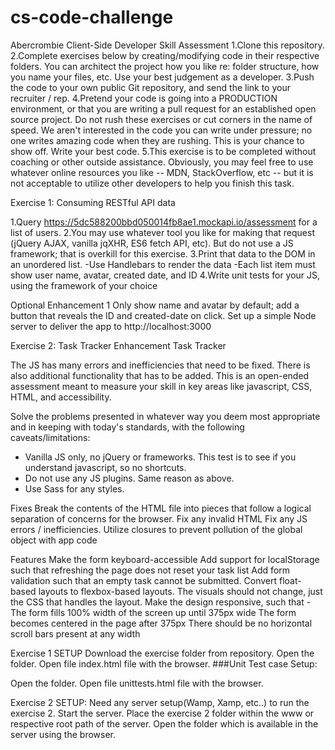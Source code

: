 # cs-code-challenge
Abercrombie Client-Side Developer Skill Assessment
1.Clone this repository.
2.Complete exercises below by creating/modifying code in their respective folders. You can architect the project how you like re: folder structure, how you name your files, etc. Use your best judgement as a developer.
3.Push the code to your own public Git repository, and send the link to your recruiter / rep.
4.Pretend your code is going into a PRODUCTION environment, or that you are writing a pull request for an established open source project. Do not rush these exercises or cut corners in the name of speed. We aren't interested in the code you can write under pressure; no one writes amazing code when they are rushing. This is your chance to show off. Write your best code.
5.This exercise is to be completed without coaching or other outside assistance. Obviously, you may feel free to use whatever online resources you like -- MDN, StackOverflow, etc -- but it is not acceptable to utilize other developers to help you finish this task.

Exercise 1: Consuming RESTful API data

1.Query https://5dc588200bbd050014fb8ae1.mockapi.io/assessment for a list of users.
2.You may use whatever tool you like for making that request (jQuery AJAX, vanilla jqXHR, ES6 fetch API, etc). But do not use a JS framework; that is overkill for this exercise.
3.Print that data to the DOM in an unordered list.
   -Use Handlebars to render the data
   -Each list item must show user name, avatar, created date, and ID
4.Write unit tests for your JS, using the framework of your choice

Optional Enhancement 1
Only show name and avatar by default; add a button that reveals the ID and created-date on click.
Set up a simple Node server to deliver the app to http://localhost:3000

Exercise 2: Task Tracker Enhancement
Task Tracker

The JS has many errors and inefficiencies that need to be fixed. There is also additional functionality that has to be added. This is an open-ended assessment meant to measure your skill in key areas like javascript, CSS, HTML, and accessibility.

Solve the problems presented in whatever way you deem most appropriate and in keeping with today's standards, with the following caveats/limitations:
* Vanilla JS only, no jQuery or frameworks. This test is to see if you understand javascript, so no shortcuts.
* Do not use any JS plugins. Same reason as above.
* Use Sass for any styles.

Fixes
Break the contents of the HTML file into pieces that follow a logical separation of concerns for the browser.
Fix any invalid HTML
Fix any JS errors / inefficiencies.
Utilize closures to prevent pollution of the global object with app code

Features
Make the form keyboard-accessible
Add support for localStorage such that refreshing the page does not reset your task list
Add form validation such that an empty task cannot be submitted.
Convert float-based layouts to flexbox-based layouts. The visuals should not change, just the CSS that handles the layout.
Make the design responsive, such that -
The form fills 100% width of the screen up until 375px wide
The form becomes centered in the page after 375px
There should be no horizontal scroll bars present at any width

Exercise 1 SETUP
Download the exercise folder from repository.
Open the folder.
Open file index.html file with the browser.
###Unit Test case Setup:

Open the folder.
Open file unittests.html file with the browser.

Exercise 2 SETUP:
Need any server setup(Wamp, Xamp, etc..) to run the exercise 2.
Start the server.
Place the exercise 2 folder within the www or respective root path of the server.
Open the folder which is available in the server using the browser.
